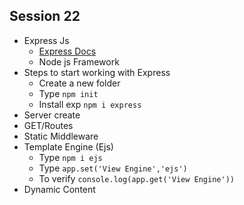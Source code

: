 ## Session 22
- Express Js
  - [Express Docs](https://expressjs.com/)
  - Node js Framework 
- Steps to start working with Express
  - Create a new folder 
  - Type ```npm init```
  - Install exp ```npm i express```
- Server create
- GET/Routes
- Static Middleware
- Template Engine (Ejs)
  - Type ```npm i ejs```
  - Type ```app.set('View Engine','ejs')```
  - To verify ```console.log(app.get('View Engine'))```
- Dynamic Content   
